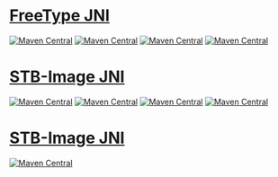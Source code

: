 
# [FreeType JNI](https://github.com/generaloss/freetype-jni)
[![Maven Central](https://img.shields.io/maven-central/v/io.github.generaloss/freetype-jni.svg)](https://mvnrepository.com/artifact/io.github.generaloss/freetype-jni)
[![Maven Central](https://img.shields.io/maven-central/v/io.github.generaloss/freetype-jni-natives-windows.svg)](https://mvnrepository.com/artifact/io.github.generaloss/freetype-jni-natives-windows)
[![Maven Central](https://img.shields.io/maven-central/v/io.github.generaloss/freetype-jni-natives-linux.svg)](https://mvnrepository.com/artifact/io.github.generaloss/freetype-jni-natives-linux)
[![Maven Central](https://img.shields.io/maven-central/v/io.github.generaloss/freetype-jni-natives-android.svg)](https://mvnrepository.com/artifact/io.github.generaloss/freetype-jni-natives-android)

# [STB-Image JNI](https://github.com/generaloss/stb-image-jni)
[![Maven Central](https://img.shields.io/maven-central/v/io.github.generaloss/stb-image-jni.svg)](https://mvnrepository.com/artifact/io.github.generaloss/stb-image-jni)
[![Maven Central](https://img.shields.io/maven-central/v/io.github.generaloss/stb-image-jni-natives-windows.svg)](https://mvnrepository.com/artifact/io.github.generaloss/stb-image-jni-natives-windows)
[![Maven Central](https://img.shields.io/maven-central/v/io.github.generaloss/stb-image-jni-natives-linux.svg)](https://mvnrepository.com/artifact/io.github.generaloss/stb-image-jni-natives-linux)
[![Maven Central](https://img.shields.io/maven-central/v/io.github.generaloss/stb-image-jni-natives-android.svg)](https://mvnrepository.com/artifact/io.github.generaloss/stb-image-jni-natives-android)

# [STB-Image JNI](https://github.com/generaloss/network-forge)
[![Maven Central](https://img.shields.io/maven-central/v/io.github.generaloss/network-forge.svg)](https://mvnrepository.com/artifact/io.github.generaloss/network-forge)
